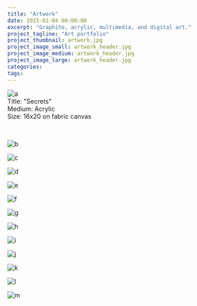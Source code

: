 ```yaml
---
title: "Artwork"
date: 2015-01-04 00:00:00
excerpt: "Graphite, acrylic, multimedia, and digital art."
project_tagline: "Art portfolio"
project_thumbnail: artwork.jpg
project_image_small: artwork_header.jpg
project_image_medium: artwork_header.jpg
project_image_large: artwork_header.jpg
categories:
tags:
---
```


<head>
<style>

p.big {
    line-height: 200%;
}
</style>
</head>


<body>

<p>
	<img src="/img/projects/artwork/a.JPG" alt="a" align="middle"> <br>
	Title: "Secrets" <br>
	Medium: Acrylic <br>
	Size: 16x20 on fabric canvas<br>
</p>

<p class="big"> <br> </p>


<p> <img src="/img/projects/artwork/b.JPG" alt="b" align="middle"> 
</p>

<p> <img src="/img/projects/artwork/c.JPG" alt="c" align="middle"> 
</p>

<p> <img src="/img/projects/artwork/d.JPG" alt="d" align="middle">
 </p>

<p> <img src="/img/projects/artwork/e.jpg" alt="e" align="middle"> 
</p>

<p> <img src="/img/projects/artwork/f.JPG" alt="f" align="middle"> 
</p>

<p> <img src="/img/projects/artwork/g.jpg" alt="g" align="middle"> 
</p>

<p> <img src="/img/projects/artwork/h.jpg" alt="h" align="middle"> 
</p>

<p> <img src="/img/projects/artwork/i.JPG" alt="i" align="middle"> 
</p>

<p> <img src="/img/projects/artwork/j.jpg" alt="j" align="middle"> 
</p>

<p> <img src="/img/projects/artwork/k.jpg" alt="k" align="middle"> 
</p>

<p> <img src="/img/projects/artwork/l.jpg" alt="l" align="middle"> 
</p>

<p> <img src="/img/projects/artwork/m.jpg" alt="m" align="middle"> 
</p>
